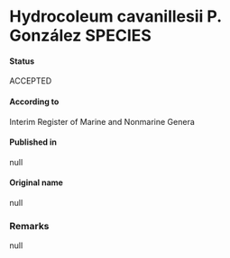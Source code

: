 Hydrocoleum cavanillesii P. González SPECIES
=======

#### Status
ACCEPTED

#### According to
Interim Register of Marine and Nonmarine Genera

#### Published in
null

#### Original name
null

### Remarks
null